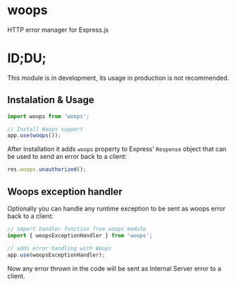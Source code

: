 # woops
HTTP error manager for Express.js

# ID;DU;
This module is in development, its usage in production is not recommended.

## Instalation & Usage

```typescript
import woops from 'woops';

// Install Woops support
app.use(woops());
```

After installation it adds `woops` property to Express' `Response` object that can be used to send an error back to a client:
 
```typescript
res.woops.unauthorized();
```

## Woops exception handler

Optionally you can handle any runtime exception to be sent as woops error back to a client:

```typescript
// import handler function from woops module
import { woopsExceptionHandler } from 'woops';

// adds error handling with Woops
app.use(woopsExceptionHandler);
```

Now any error thrown in the code will be sent as Internal Server error to a client.